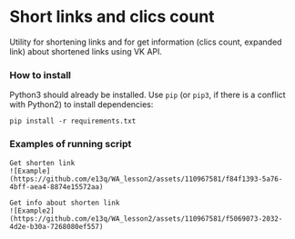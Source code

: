 # Short links and clics count

Utility for shortening links and for get information (clics count, expanded link) about shortened links using VK API.
### How to install

Python3 should already be installed. 
Use `pip` (or `pip3`, if there is a conflict with Python2) to install dependencies:
```
pip install -r requirements.txt
```
### Examples of running script
```
Get shorten link
![Example](https://github.com/e13q/WA_lesson2/assets/110967581/f84f1393-5a76-4bff-aea4-8874e15572aa)

Get info about shorten link
![Example2](https://github.com/e13q/WA_lesson2/assets/110967581/f5069073-2032-4d2e-b30a-7268080ef557)

